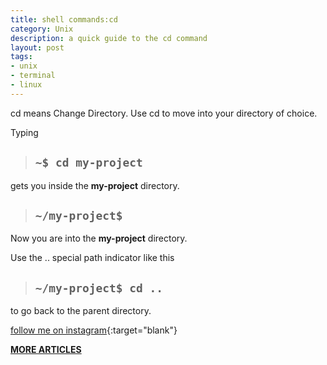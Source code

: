 ```yaml
---
title: shell commands:cd
category: Unix
description: a quick guide to the cd command
layout: post
tags:
- unix
- terminal
- linux
---
```


cd means Change Directory.
Use cd to move into your directory of choice. 

Typing 

> ## `~$ cd my-project `

gets you inside the **my-project** directory.



> ## `~/my-project$ `

Now you are into the **my-project** directory.

Use the .. special path indicator like this

> ## `~/my-project$ cd .. `

to go back to the parent directory.





[follow me on instagram](https://instagram.com/devmuangi){:target="blank"}


[**MORE ARTICLES**](/blog)

